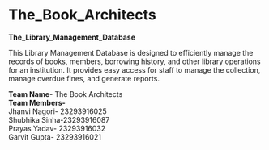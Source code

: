 # The_Book_Architects

**The_Library_Management_Database**
  
This Library Management Database is designed to efficiently manage the records of books, members, borrowing history, and other library operations for an institution. It provides easy access for staff to manage the collection, manage overdue fines, and generate reports.

**Team Name**- The Book Architects   
**Team Members-**   
  Jhanvi Nagori- 23293916025    
  Shubhika Sinha-23293916087  
  Prayas Yadav- 23293916032  
  Garvit Gupta- 23293916021
